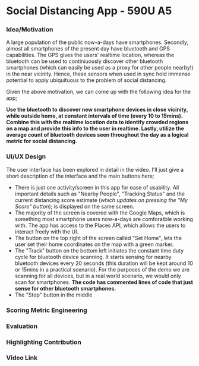 # Social Distancing App - 590U A5

### Idea/Motivation
A large population of the public now-a-days have smartphones. Secondly, almost all smartphones of the present day have bluetooth and GPS capabilities. The GPS gives the users' realtime location, whereas the bluetooth can be used to continiuously discover other bluetooth smartphones (which can easily be used as a proxy for other people nearby!) in the near vicinity. Hence, these sensors when used in sync hold immense potential to apply ubiquituous to the problem of social distancing.

Given the above motivation, we can come up with the following idea for the app;

**Use the bluetooth to discover new smartphone devices in close vicinity, while outside home, at constant intervals of time (every 10 to 15mins). Combine this with the realtime location data to identify crowded regions on a map and provide this info to the user in realtime. Lastly, utilize the average count of bluetooth devices seen throughout the day as a logical metric for social distancing.**

### UI/UX Design
The user interface has been explored in detail in the video. I'll just give a short description of the interface and the main buttons here;
- There is just one activity/screen in this app for ease of usability. All important details such as "Nearby People", "Tracking Status" and the current distancing score estimate (*which updates on pressing the "My Score" button*); is displayed on the same screen.
- The majority of the screen is covered with the Google Maps, which is something most smartphone users now-a-days are comforatble working with. The app has access to the Places API, which allows the users to interact freely with the UI.
- The button on the top right of the screen called "Set Home", lets the user set their home coordinates on the map with a green marker.
- The "Track" button on the  bottom left initiates the constant time duty cycle for  bluetooth device scanning. It starts sensing for nearby bluetooth devices every 20 seconds (this duration will be kept around 10 or 15mins in a practical scenario). For the purposes of the demo we are scanning for all devices, but in a real world scenario, we would only scan for smartphones. **The code has commented lines of code that just sense for other bluetooth smartphones.**
- The "Stop" button in the middle 

### Scoring Metric Engineering
### Evaluation
### Highlighting Contribution
### Video Link
